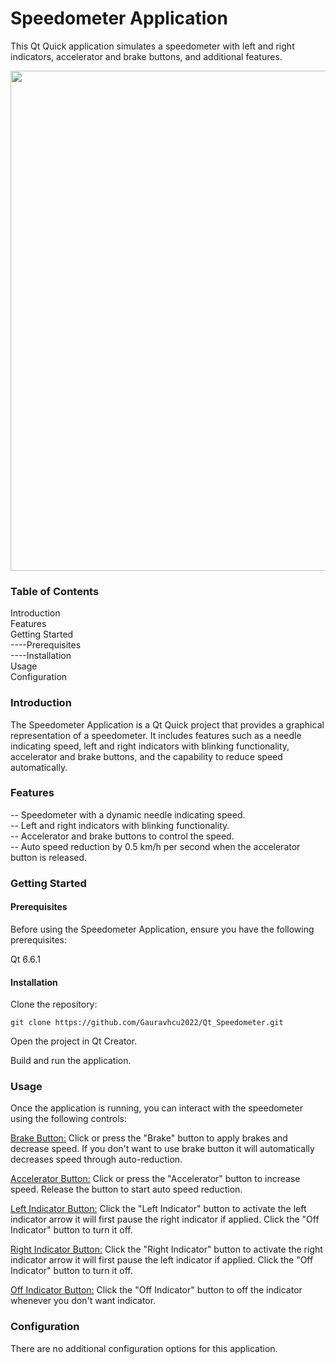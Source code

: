 <h1>Speedometer Application</h1>

<p>This Qt Quick application simulates a speedometer with left and right indicators, accelerator and brake buttons, and additional features.</p>
<img src="https://github.com/Gauravhcu2022/Qt_Speedometer/assets/140634022/37bc1057-55e9-4a59-9b36-71b6f9554d6b" height ="800" width ="1000">


<h3>Table of Contents</h3>
<p>
    Introduction<br>
    Features<br>
    Getting Started<br>
    ----Prerequisites<br>
    ----Installation<br>
    Usage<br>
    Configuration
 
</p>
<h3>Introduction</h3>

<p>The Speedometer Application is a Qt Quick project that provides a graphical representation of a speedometer. It includes features such as a needle indicating speed, left and right indicators with blinking functionality, accelerator and brake buttons, and the capability to reduce speed automatically.</p>
<h3>Features </h3>
<p>
 -- Speedometer with a dynamic needle indicating speed.<br>
 --   Left and right indicators with blinking functionality.<br>
 --   Accelerator and brake buttons to control the speed.<br>
 --   Auto speed reduction by 0.5 km/h per second when the accelerator button is released.</p>
    
    

<h3>Getting Started</h3>
<h4>Prerequisites</h4>

<p>Before using the Speedometer Application, ensure you have the following prerequisites:</p>

<p>    Qt 6.6.1 </p>

<h4>Installation</h4>

   <p>Clone the repository:</p>
    
    git clone https://github.com/Gauravhcu2022/Qt_Speedometer.git

   <p>Open the project in Qt Creator.</p>

   <p> Build and run the application.</p>

<h3>Usage</h3>

  <p>  Once the application is running, you can interact with the speedometer using the following controls:</p>

   <p> <u>Brake Button:</u> Click or press the "Brake" button to apply brakes and decrease speed. If you don't want to use brake button it will automatically decreases speed through auto-reduction. </p>

   <p><u> Accelerator Button:</u> Click or press the "Accelerator" button to increase speed. Release the button to start auto speed reduction.</p>

   <p><u> Left Indicator Button:</u> Click the "Left Indicator" button to activate the left indicator arrow it will first pause the right indicator if applied. Click the "Off Indicator" button to turn it off.</p>

   <p> <u>Right Indicator Button:</u> Click the "Right Indicator" button to activate the right indicator arrow it will first pause the left indicator if applied. Click the "Off Indicator" button to turn it off.</p>
   <p><u>Off Indicator Button:</u> Click the "Off Indicator" button to off the indicator whenever you don't want indicator.</p>

<h3>Configuration</h3>

<p>There are no additional configuration options for this application.</p>

